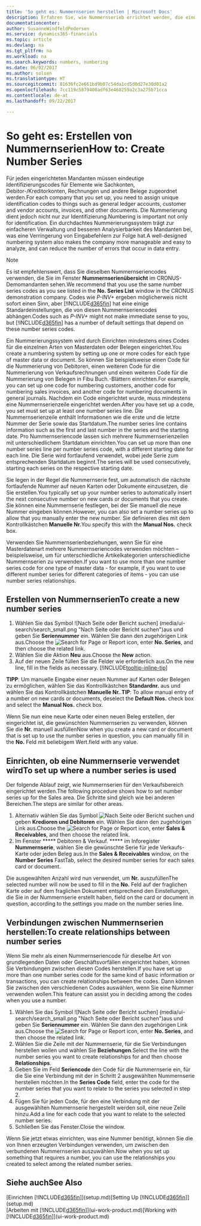 ```yaml
---
title: 'So geht es: Nummernserien herstellen | Microsoft Docs'
description: Erfahren Sie, wie Nummernserieb errichtet werden, die eindeutigen  ID Codes zu Konten und Belegen in Dynamics 365 for Financials zugewiesen werden.
documentationcenter: 
author: SusanneWindfeldPedersen
ms.service: dynamics365-financials
ms.topic: article
ms.devlang: na
ms.tgt_pltfrm: na
ms.workload: na
ms.search.keywords: numbers, numbering
ms.date: 06/02/2017
ms.author: solsen
ms.translationtype: HT
ms.sourcegitcommit: 81636fc2e661bd9b07c54da1cd5d0d27e30d01a2
ms.openlocfilehash: 7cc119c5879400adf63e468259a2c3a275b71cca
ms.contentlocale: de-at
ms.lasthandoff: 09/22/2017

---
```

# <a name="how-to-create-number-series"></a><span data-ttu-id="aff12-103">So geht es: Erstellen von Nummernserien</span><span class="sxs-lookup"><span data-stu-id="aff12-103">How to: Create Number Series</span></span>
<span data-ttu-id="aff12-104">Für jeden eingerichteten Mandanten müssen eindeutige Identifizierungscodes für Elemente wie Sachkonten, Debitor-/Kreditorkonten, Rechnungen und andere Belege zugeordnet werden.</span><span class="sxs-lookup"><span data-stu-id="aff12-104">For each company that you set up, you need to assign unique identification codes to things such as general ledger accounts, customer and vendor accounts, invoices, and other documents.</span></span> <span data-ttu-id="aff12-105">Die Nummerierung dient jedoch nicht nur zur Identifizierung.</span><span class="sxs-lookup"><span data-stu-id="aff12-105">Numbering is important not only for identification.</span></span> <span data-ttu-id="aff12-106">Ein durchdachtes Nummerierungssystem trägt zur einfacheren Verwaltung und besseren Analysierbarkeit des Mandanten bei, was eine Verringerung von Eingabefehlern zur Folge hat.</span><span class="sxs-lookup"><span data-stu-id="aff12-106">A well-designed numbering system also makes the company more manageable and easy to analyze, and can reduce the number of errors that occur in data entry.</span></span>

> [!NOTE]  
>   <span data-ttu-id="aff12-107">Es ist empfehlenswert, dass Sie dieselben Nummernseriencodes verwenden, die Sie im Fenster **Nummernserienübersicht** im CRONUS-Demomandanten sehen.</span><span class="sxs-lookup"><span data-stu-id="aff12-107">We recommend that you use the same number series codes as you see listed in the **No. Series List** window in the CRONUS demonstration company.</span></span> <span data-ttu-id="aff12-108">Codes wie  *P-INV+* ergeben möglicherweis nicht sofort einen Sinn, aber [!INCLUDE[d365fin](includes/d365fin_md.md)] hat eine einige Standardeinstellungen, die von diesen Nummernseriencodes abhängen.</span><span class="sxs-lookup"><span data-stu-id="aff12-108">Codes such as *P-INV+* might not make immediate sense to you, but [!INCLUDE[d365fin](includes/d365fin_md.md)] has a number of default settings that depend on these number series codes.</span></span>

<span data-ttu-id="aff12-109">Ein Nummerierungssystem wird durch Einrichten mindestens eines Codes für die einzelnen Arten von Masterdaten oder Belegen eingerichtet.</span><span class="sxs-lookup"><span data-stu-id="aff12-109">You create a numbering system by setting up one or more codes for each type of master data or document.</span></span> <span data-ttu-id="aff12-110">So können Sie beispielsweise einen Code für die Nummerierung von Debitoren, einen weiteren Code für die Nummerierung von Verkaufsrechnungen und einen weiteren Code für die Nummerierung von Belegen in Fibu Buch.-Blättern einrichten.</span><span class="sxs-lookup"><span data-stu-id="aff12-110">For example, you can set up one code for numbering customers, another code for numbering sales invoices, and another code for numbering documents in general journals.</span></span> <span data-ttu-id="aff12-111">Nachdem ein Code eingerichtet wurde, muss mindestens eine Nummernserienzeile eingerichtet werden.</span><span class="sxs-lookup"><span data-stu-id="aff12-111">After you have set up a code, you set must set up at least one number series line.</span></span> <span data-ttu-id="aff12-112">Die Nummernserienzeile enthält Informationen wie die erste und die letzte Nummer der Serie sowie das Startdatum.</span><span class="sxs-lookup"><span data-stu-id="aff12-112">The number series line contains information such as the first and last number in the series and the starting date.</span></span> <span data-ttu-id="aff12-113">Pro Nummernseriencode lassen sich mehrere Nummernserienzeilen mit unterschiedlichem Startdatum einrichten.</span><span class="sxs-lookup"><span data-stu-id="aff12-113">You can set up more than one number series line per number series code, with a different starting date for each line.</span></span> <span data-ttu-id="aff12-114">Die Serie wird fortlaufend verwendet, wobei jede Serie zum entsprechenden Startdatum beginnt.</span><span class="sxs-lookup"><span data-stu-id="aff12-114">The series will be used consecutively, starting each series on the respective starting date.</span></span>

<span data-ttu-id="aff12-115">Sie legen in der Regel die Nummernserie fest, um automatisch die nächste fortlaufende Nummer auf neuen Karten oder Dokumente einzusetzen, die Sie erstellen.</span><span class="sxs-lookup"><span data-stu-id="aff12-115">You typically set up your number series to automatically insert the next consecutive number on new cards or documents that you create.</span></span> <span data-ttu-id="aff12-116">Sie können eine Nummernserie festlegen, bei der Sie manuell die neue Nummer eingeben können.</span><span class="sxs-lookup"><span data-stu-id="aff12-116">However, you can also set a number series up to allow that you manually enter the new number.</span></span> <span data-ttu-id="aff12-117">Sie definieren dies mit dem Kontrollkästchen **Manuelle Nr.**</span><span class="sxs-lookup"><span data-stu-id="aff12-117">You specify this with the **Manual Nos.** check box.</span></span>

<span data-ttu-id="aff12-118">Verwenden Sie Nummernserienbeziehungen, wenn Sie für eine Masterdatenart mehrere Nummernseriencodes verwenden möchten – beispielsweise, um für unterschiedliche Artikelkategorien unterschiedliche Nummernserien zu verwenden.</span><span class="sxs-lookup"><span data-stu-id="aff12-118">If you want to use more than one number series code for one type of master data - for example, if you want to use different number series for different categories of items - you can use number series relationships.</span></span>

## <a name="to-create-a-new-number-series"></a><span data-ttu-id="aff12-119">Erstellen von Nummernserien</span><span class="sxs-lookup"><span data-stu-id="aff12-119">To create a new number series</span></span>
1. <span data-ttu-id="aff12-120">Wählen Sie das Symbol ![Nach Seite oder Bericht suchen] (media/ui-search/search_small.png "Nach Seite oder Bericht suchen")aus und geben Sie **Seriennummer** ein. Wählen Sie dann den zugehörigen Link aus.</span><span class="sxs-lookup"><span data-stu-id="aff12-120">Choose the ![Search for Page or Report](media/ui-search/search_small.png "Search for Page or Report icon") icon, enter **No. Series**, and then choose the related link.</span></span>
2. <span data-ttu-id="aff12-121">Wählen Sie die Aktion **Neu** aus.</span><span class="sxs-lookup"><span data-stu-id="aff12-121">Choose the **New** action.</span></span>
3. <span data-ttu-id="aff12-122">Auf der neuen Zeile füllen Sie die Felder wie erforderlich aus.</span><span class="sxs-lookup"><span data-stu-id="aff12-122">On the new line, fill in the fields as necessary.</span></span> [!INCLUDE[tooltip-inline-tip](includes/tooltip-inline-tip_md.md)]

<span data-ttu-id="aff12-123">**TIPP**: Um manuelle Eingabe einer neuen Nummer auf Karten oder Belegen zu ermöglichen, wählen Sie das Kontrollkästchen **Standardnr.** aus und wählen Sie das Kontrollkästchen **Manuelle Nr.**.</span><span class="sxs-lookup"><span data-stu-id="aff12-123">**TIP**: To allow manual entry of a number on new cards or documents, deselect the **Default Nos.** check box and select the **Manual Nos.** check box.</span></span>

<span data-ttu-id="aff12-124">Wenn Sie nun eine neue Karte oder einen neuen Beleg erstellen, der eingerichtet ist, die gewünschten Nummernserien zu verwenden, können Sie die **Nr.** manuell ausfüllen</span><span class="sxs-lookup"><span data-stu-id="aff12-124">Now when you create a new card or document that is set up to use the number series in question, you can manually fill in the **No.**</span></span> <span data-ttu-id="aff12-125">Feld mit beliebigem Wert.</span><span class="sxs-lookup"><span data-stu-id="aff12-125">field with any value.</span></span>  

## <a name="to-set-up-where-a-number-series-is-used"></a><span data-ttu-id="aff12-126">Einrichten, ob eine Nummernserie verwendet wird</span><span class="sxs-lookup"><span data-stu-id="aff12-126">To set up where a number series is used</span></span>
<span data-ttu-id="aff12-127">Der folgende Ablauf zeigt, wie Nummernserien für den Verkaufsbereich eingerichtet werden.</span><span class="sxs-lookup"><span data-stu-id="aff12-127">The following procedure shows how to set number series up for the Sales area.</span></span> <span data-ttu-id="aff12-128">Die Schritte sind gleich wie bei anderen Bereichen.</span><span class="sxs-lookup"><span data-stu-id="aff12-128">The steps are similar for other areas.</span></span>
1. <span data-ttu-id="aff12-129">Alternativ wählen Sie das Symbol ![Nach Seite oder Bericht suchen](media/ui-search/search_small.png "Nach Seite oder Bericht suchen") und geben **Kredioren und Debitoren** ein. Wählen Sie dann den zugehörigen Link aus.</span><span class="sxs-lookup"><span data-stu-id="aff12-129">Choose the ![Search for Page or Report](media/ui-search/search_small.png "Search for Page or Report icon") icon, enter **Sales & Receivables**, and then choose the related link.</span></span>
2. <span data-ttu-id="aff12-130">Im Fenster ***** Debitoren & Verkauf. ***** im Inforegister **Nummernserie**, wählen Sie die gewünschte Serie für jede Verkaufs- Karte oder jeden Beleg aus.</span><span class="sxs-lookup"><span data-stu-id="aff12-130">In the **Sales & Receivables** window, on the **Number Series** FastTab, select the desired number series for each sales card or document.</span></span>

<span data-ttu-id="aff12-131">Die ausgewählten Anzahl wird nun verwendet, um **Nr.** auszufüllen</span><span class="sxs-lookup"><span data-stu-id="aff12-131">The selected number will now be used to fill in the **No.**</span></span> <span data-ttu-id="aff12-132">Feld auf der fraglichen Karte oder auf dem fraglichen Dokument entsprechend den Einstellungen, die Sie in der Nummernserie erstellt haben, </span><span class="sxs-lookup"><span data-stu-id="aff12-132">field on the card or document in question, according to the settings you made on the number series line.</span></span>

## <a name="to-create-relationships-between-number-series"></a><span data-ttu-id="aff12-133">Verbindungen zwischen Nummernserien herstellen:</span><span class="sxs-lookup"><span data-stu-id="aff12-133">To create relationships between number series</span></span>
<span data-ttu-id="aff12-134">Wenn Sie mehr als einen Nummernseriencode für dieselbe Art von grundlegenden Daten oder Geschäftsvorfällen eingerichtet haben, können Sie Verbindungen zwischen diesen Codes herstellen.</span><span class="sxs-lookup"><span data-stu-id="aff12-134">If you have set up more than one number series code for the same kind of basic information or transactions, you can create relationships between the codes.</span></span> <span data-ttu-id="aff12-135">Dann können Sie zwischen den verschiedenen Codes auswählen, wenn Sie eine Nummer verwenden wollen.</span><span class="sxs-lookup"><span data-stu-id="aff12-135">This feature can assist you in deciding among the codes when you use a number.</span></span>

1. <span data-ttu-id="aff12-136">Wählen Sie das Symbol ![Nach Seite oder Bericht suchen] (media/ui-search/search_small.png "Nach Seite oder Bericht suchen")aus und geben Sie **Seriennummer** ein. Wählen Sie dann den zugehörigen Link aus.</span><span class="sxs-lookup"><span data-stu-id="aff12-136">Choose the ![Search for Page or Report](media/ui-search/search_small.png "Search for Page or Report icon") icon, enter **No. Series**, and then choose the related link.</span></span>
2. <span data-ttu-id="aff12-137">Wählen Sie die Zeile mit der Nummernserie, für die Sie Verbindungen herstellen wollen und wählen Sie **Beziehungen**.</span><span class="sxs-lookup"><span data-stu-id="aff12-137">Select the line with the number series you want to create relationships for and then choose **Relationships**.</span></span>
3. <span data-ttu-id="aff12-138">Geben Sie im Feld **Seriencode** den Code für die Nummernserie ein, für die Sie eine Verbindung mit der in Schritt 2 ausgewählten Nummernserie herstellen möchten.</span><span class="sxs-lookup"><span data-stu-id="aff12-138">In the **Series Code** field, enter the code for the number series that you want to relate to the series you selected in step 2.</span></span>
4. <span data-ttu-id="aff12-139">Fügen Sie für jeden Code, für den eine Verbindung mit der ausgewählten Nummernserie hergestellt werden soll, eine neue Zeile hinzu.</span><span class="sxs-lookup"><span data-stu-id="aff12-139">Add a line for each code that you want to relate to the selected number series.</span></span>
5. <span data-ttu-id="aff12-140">Schließen Sie das Fenster.</span><span class="sxs-lookup"><span data-stu-id="aff12-140">Close the window.</span></span>

<span data-ttu-id="aff12-141">Wenn Sie jetzt etwas einrichten, was eine Nummer benötigt, können Sie die von Ihnen erzeugten Verbindungen verwenden, um zwischen den verbundenen Nummernserien auszuwählen.</span><span class="sxs-lookup"><span data-stu-id="aff12-141">Now when you set up something that requires a number, you can use the relationships you created to select among the related number series.</span></span>

## <a name="see-also"></a><span data-ttu-id="aff12-142">Siehe auch</span><span class="sxs-lookup"><span data-stu-id="aff12-142">See Also</span></span>
<span data-ttu-id="aff12-143">[Einrichten [!INCLUDE[d365fin](includes/d365fin_md.md)]](setup.md)</span><span class="sxs-lookup"><span data-stu-id="aff12-143">[Setting Up [!INCLUDE[d365fin](includes/d365fin_md.md)]](setup.md)</span></span>  
<span data-ttu-id="aff12-144">[Arbeiten mit [!INCLUDE[d365fin](includes/d365fin_md.md)]](ui-work-product.md)</span><span class="sxs-lookup"><span data-stu-id="aff12-144">[Working with [!INCLUDE[d365fin](includes/d365fin_md.md)]](ui-work-product.md)</span></span>  

